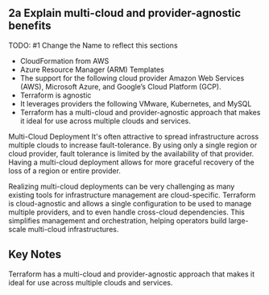 ## 2a Explain multi-cloud and provider-agnostic benefits
TODO: #1 Change the Name to reflect this sections

* CloudFormation from AWS
* Azure Resource Manager (ARM) Templates
* The support for the following cloud provider Amazon Web Services (AWS), Microsoft Azure, and Google’s Cloud Platform (GCP).
* Terraform is agnostic
* It leverages providers the following VMware, Kubernetes, and MySQL
* Terraform has a multi-cloud and provider-agnostic approach that makes it ideal for use across multiple clouds and services.

Multi-Cloud Deployment
It's often attractive to spread infrastructure across multiple clouds to increase fault-tolerance. By using only a single region or cloud provider, fault tolerance is limited by the availability of that provider. Having a multi-cloud deployment allows for more graceful recovery of the loss of a region or entire provider.

Realizing multi-cloud deployments can be very challenging as many existing tools for infrastructure management are cloud-specific. Terraform is cloud-agnostic and allows a single configuration to be used to manage multiple providers, and to even handle cross-cloud dependencies. This simplifies management and orchestration, helping operators build large-scale multi-cloud infrastructures.

## Key Notes
Terraform has a multi-cloud and
provider-agnostic approach that makes it ideal for use across multiple clouds and services.